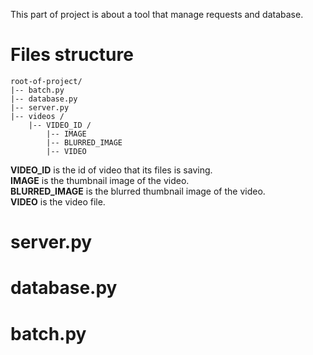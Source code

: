
This part of project is about a tool that manage requests and database.

# Files structure

```
root-of-project/
|-- batch.py
|-- database.py
|-- server.py
|-- videos /
    |-- VIDEO_ID /
        |-- IMAGE
        |-- BLURRED_IMAGE
        |-- VIDEO
```

**VIDEO_ID** is the id of video that its files is saving.  
**IMAGE** is the thumbnail image of the video.  
**BLURRED_IMAGE** is the blurred thumbnail image of the video.  
**VIDEO** is the video file. 

# server.py

# database.py

# batch.py
